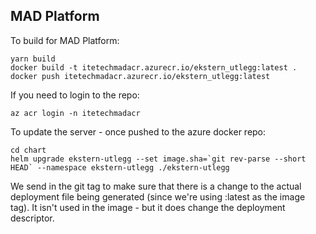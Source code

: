 ## MAD Platform

To build for MAD Platform:

```
yarn build
docker build -t itetechmadacr.azurecr.io/ekstern_utlegg:latest .
docker push itetechmadacr.azurecr.io/ekstern_utlegg:latest
```

If you need to login to the repo:

```
az acr login -n itetechmadacr
```


To update the server - once pushed to the azure docker repo:

```
cd chart
helm upgrade ekstern-utlegg --set image.sha=`git rev-parse --short HEAD` --namespace ekstern-utlegg ./ekstern-utlegg
```

We send in the git tag to make sure that there is a change to the actual deployment file being generated (since we're using :latest as the image tag). It isn't used in the image - but it does change the deployment descriptor.
